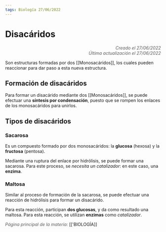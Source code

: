 ```yaml
---
tags: Biología 27/06/2022
---
```


# Disacáridos
<div style="text-align: right; opacity: 0.7; font-style: italic;">Creado el 27/06/2022</div>
<div style="text-align: right; opacity: 0.7; font-style: italic;">Última actualización el 27/06/2022</div>

Son estructuras formadas por dos [[Monosacáridos]], los cuales pueden reaccionar para dar paso a esta nueva estructura.

## Formación de disacáridos

Para formar un disacárido mediante dos [[Monosacáridos]], se puede efectuar una **síntesis por condensación**, puesto que se rompen los enlaces de los monosacáridos para unirlos.

## Tipos de disacáridos

### Sacarosa

Es un compuesto formado por dos monosacáridos: la **glucosa** (hexosa) y la **fructosa** (pentosa).

Mediante una ruptura del enlace por hidrólisis, se puede formar una sacarosa. Para este proceso, se *necesita un catalizador*: en este caso, una **enzima**.

### Maltosa

Similar al proceso de formación de la sacarosa, se puede efectuar una reacción de hidrólisis para formar un disacárido.

Para esta reacción, participan **dos glucosas**, y da como resultado una maltosa. Para esta reacción, se utilizan **enzimas** como *catalizador*.

<span style="opacity: 0.7; font-style: italic;">Página principal de la materia:</span> [['BIOLOGÍA]]